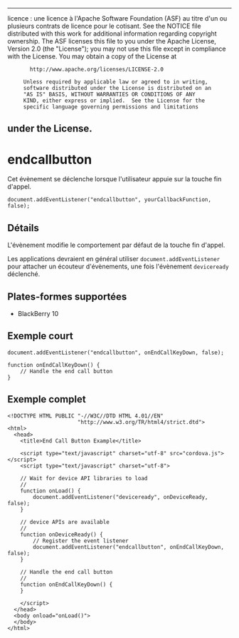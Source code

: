 * * *

licence : une licence à l'Apache Software Foundation (ASF) au titre d'un ou plusieurs contrats de licence pour le cotisant. See the NOTICE file distributed with this work for additional information regarding copyright ownership. The ASF licenses this file to you under the Apache License, Version 2.0 (the "License"); you may not use this file except in compliance with the License. You may obtain a copy of the License at

           http://www.apache.org/licenses/LICENSE-2.0
    
         Unless required by applicable law or agreed to in writing,
         software distributed under the License is distributed on an
         "AS IS" BASIS, WITHOUT WARRANTIES OR CONDITIONS OF ANY
         KIND, either express or implied.  See the License for the
         specific language governing permissions and limitations
    

## under the License.

# endcallbutton

Cet évènement se déclenche lorsque l'utilisateur appuie sur la touche fin d'appel.

    document.addEventListener("endcallbutton", yourCallbackFunction, false);
    

## Détails

L'évènement modifie le comportement par défaut de la touche fin d'appel.

Les applications devraient en général utiliser `document.addEventListener` pour attacher un écouteur d'évènements, une fois l'évènement `deviceready` déclenché.

## Plates-formes supportées

*   BlackBerry 10

## Exemple court

    document.addEventListener("endcallbutton", onEndCallKeyDown, false);
    
    function onEndCallKeyDown() {
        // Handle the end call button
    }
    

## Exemple complet

    <!DOCTYPE HTML PUBLIC "-//W3C//DTD HTML 4.01//EN"
                          "http://www.w3.org/TR/html4/strict.dtd">
    <html>
      <head>
        <title>End Call Button Example</title>
    
        <script type="text/javascript" charset="utf-8" src="cordova.js"></script>
        <script type="text/javascript" charset="utf-8">
    
        // Wait for device API libraries to load
        //
        function onLoad() {
            document.addEventListener("deviceready", onDeviceReady, false);
        }
    
        // device APIs are available
        //
        function onDeviceReady() {
            // Register the event listener
            document.addEventListener("endcallbutton", onEndCallKeyDown, false);
        }
    
        // Handle the end call button
        //
        function onEndCallKeyDown() {
        }
    
        </script>
      </head>
      <body onload="onLoad()">
      </body>
    </html>